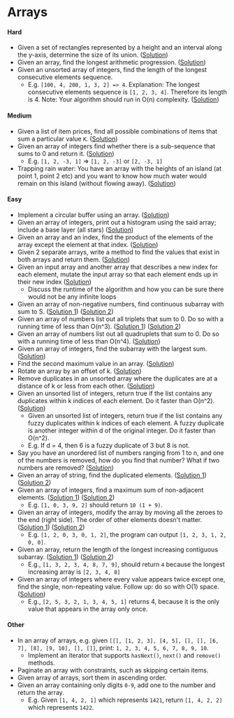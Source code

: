 # Arrays

#### Hard

- Given a set of rectangles represented by a height and an interval along the y-axis, determine the size of its union. ([Solution](https://www.geeksforgeeks.org/divide-and-conquer-set-7-the-skyline-problem/))
- Given an array, find the longest arithmetic progression. ([Solution](https://www.geeksforgeeks.org/longest-arithmetic-progression-dp-35/))
- Given an unsorted array of integers, find the length of the longest consecutive elements sequence.
  - E.g. `[100, 4, 200, 1, 3, 2] => 4`. Explanation: The longest consecutive elements sequence is `[1, 2, 3, 4]`. Therefore its length is 4. Note: Your algorithm should run in O(n) complexity. ([Solution](https://www.geeksforgeeks.org/longest-consecutive-subsequence/))

#### Medium

- Given a list of item prices, find all possible combinations of items that sum a particular value `K`. ([Solution](https://www.geeksforgeeks.org/combinational-sum/))
- Given an array of integers find whether there is a sub-sequence that sums to 0 and return it. ([Solution](https://www.geeksforgeeks.org/find-if-there-is-a-subarray-with-0-sum/))
  - E.g. `[1, 2, -3, 1]` => `[1, 2, -3]` or `[2, -3, 1]`
- Trapping rain water: You have an array with the heights of an island (at point 1, point 2 etc) and you want to know how much water would remain on this island (without flowing away). ([Solution](https://www.geeksforgeeks.org/trapping-rain-water/))

#### Easy

- Implement a circular buffer using an array. ([Solution](https://www.geeksforgeeks.org/circular-queue-set-1-introduction-array-implementation/))
- Given an array of integers, print out a histogram using the said array; include a base layer (all stars) ([Solution](https://www.geeksforgeeks.org/program-make-histogram-array/))
- Given an array and an index, find the product of the elements of the array except the element at that index. ([Solution](https://www.geeksforgeeks.org/a-product-array-puzzle/))
- Given 2 separate arrays, write a method to find the values that exist in both arrays and return them. ([Solution](https://www.geeksforgeeks.org/union-and-intersection-of-two-sorted-arrays-2/))
- Given an input array and another array that describes a new index for each element, mutate the input array so that each element ends up in their new index ([Solution](https://www.geeksforgeeks.org/reorder-a-array-according-to-given-indexes/))
  - Discuss the runtime of the algorithm and how you can be sure there would not be any infinite loops
- Given an array of non-negative numbers, find continuous subarray with sum to S. ([Solution 1](https://www.geeksforgeeks.org/find-subarray-with-given-sum/)) ([Solution 2](http://blog.gainlo.co/index.php/2016/06/01/subarray-with-given-sum/))
- Given an array of numbers list out all triplets that sum to 0. Do so with a running time of less than O(n^3). ([Solution 1](https://www.geeksforgeeks.org/find-triplets-array-whose-sum-equal-zero/)) ([Solution 2](http://blog.gainlo.co/index.php/2016/07/19/3sum/))
- Given an array of numbers list out all quadruplets that sum to 0. Do so with a running time of less than O(n^4). ([Solution](https://www.geeksforgeeks.org/find-four-numbers-with-sum-equal-to-given-sum/))
- Given an array of integers, find the subarray with the largest sum. ([Solution](https://www.geeksforgeeks.org/largest-sum-contiguous-subarray/))
- Find the second maximum value in an array. ([Solution](https://www.geeksforgeeks.org/find-second-largest-element-array/))
- Rotate an array by an offset of k. ([Solution](https://www.geeksforgeeks.org/array-rotation/))
- Remove duplicates in an unsorted array where the duplicates are at a distance of k or less from each other. ([Solution](https://www.geeksforgeeks.org/check-given-array-contains-duplicate-elements-within-k-distance/))
- Given an unsorted list of integers, return true if the list contains any duplicates within k indices of each element. Do it faster than O(n^2). ([Solution](https://www.geeksforgeeks.org/check-given-array-contains-duplicate-elements-within-k-distance/))
  - Given an unsorted list of integers, return true if the list contains any fuzzy duplicates within k indices of each element. A fuzzy duplicate is another integer within d of the original integer. Do it faster than O(n^2).
  - E.g. If d = 4, then 6 is a fuzzy duplicate of 3 but 8 is not.
- Say you have an unordered list of numbers ranging from 1 to n, and one of the numbers is removed, how do you find that number? What if two numbers are removed? ([Solution](https://www.geeksforgeeks.org/find-the-missing-number/))
- Given an array of string, find the duplicated elements. ([Solution 1](https://www.geeksforgeeks.org/find-duplicates-in-on-time-and-constant-extra-space/)) ([Solution 2](http://blog.gainlo.co/index.php/2016/05/10/duplicate-elements-of-an-array/))
- Given an array of integers, find a maximum sum of non-adjacent elements. ([Solution 1](https://www.geeksforgeeks.org/maximum-sum-such-that-no-two-elements-are-adjacent/)) ([Solution 2](http://blog.gainlo.co/index.php/2016/12/02/uber-interview-question-maximum-sum-non-adjacent-elements/))
  - E.g. `[1, 0, 3, 9, 2]` should return `10 (1 + 9)`.
- Given an array of integers, modify the array by moving all the zeroes to the end (right side). The order of other elements doesn't matter. ([Solution 1](https://www.geeksforgeeks.org/move-zeroes-end-array/)) ([Solution 2](http://blog.gainlo.co/index.php/2016/11/18/uber-interview-question-move-zeroes/))
  - E.g. `[1, 2, 0, 3, 0, 1, 2]`, the program can output `[1, 2, 3, 1, 2, 0, 0]`.
- Given an array, return the length of the longest increasing contiguous subarray. ([Solution 1](https://www.geeksforgeeks.org/longest-increasing-subarray/)) ([Solution 2](http://blog.gainlo.co/index.php/2017/02/02/uber-interview-questions-longest-increasing-subarray/))
  - E.g., `[1, 3, 2, 3, 4, 8, 7, 9]`, should return `4` because the longest increasing array is `[2, 3, 4, 8]`
- Given an array of integers where every value appears twice except one, find the single, non-repeating value. Follow up: do so with O(1) space. ([Solution](https://www.geeksforgeeks.org/find-element-appears-array-every-element-appears-twice/))
  - E.g., `[2, 5, 3, 2, 1, 3, 4, 5, 1]` returns 4, because it is the only value that appears in the array only once.

#### Other

- In an array of arrays, e.g. given `[[], [1, 2, 3], [4, 5], [], [], [6, 7], [8], [9, 10], [], []]`, print: `1, 2, 3, 4, 5, 6, 7, 8, 9, 10`.
  - Implement an iterator that supports `hasNext()`, `next()` and `remove()` methods.
- Paginate an array with constraints, such as skipping certain items.
- Given array of arrays, sort them in ascending order.
- Given an array containing only digits `0-9`, add one to the number and return the array.
  - E.g. Given `[1, 4, 2, 1]` which represents `1421`, return `[1, 4, 2, 2]` which represents `1422`.

